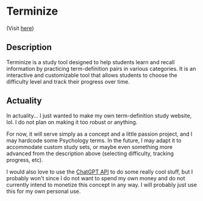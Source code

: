 # Terminize

(Visit [here](https://piano-miles.github.io/terminize/))

## Description

Terminize is a study tool designed to help students learn and recall information by practicing term-definition pairs in various categories. It is an interactive and customizable tool that allows students to choose the difficulty level and track their progress over time.

## Actuality

In actuality... I just wanted to make my own term-definition study website, lol. I do not plan on making it too robust or anything.

For now, it will serve simply as a concept and a little passion project, and I may hardcode some Psychology terms. In the future, I may adapt it to accommodate custom study sets, or maybe even something more advanced from the description above (selecting difficulty, tracking progress, etc).

I would also love to use the [ChatGPT API](https://platform.openai.com/docs/quickstart) to do some really cool stuff, but I probably won't since I do not want to spend my own money and do not currently intend to monetize this concept in any way. I will probably just use this for my own personal use.
